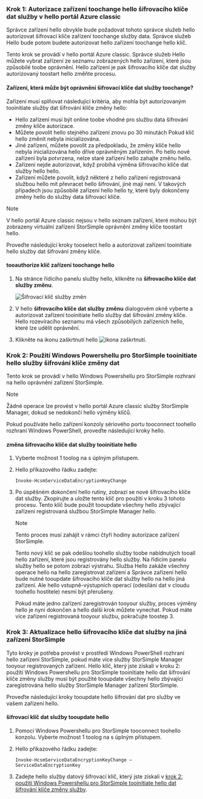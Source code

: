 <!--author=SharS last changed: 12/01/15-->

### <a name="step-1-authorize-a-device-toochange-hello-service-data-encryption-key-in-hello-azure-classic-portal"></a>Krok 1: Autorizace zařízení toochange hello šifrovacího klíče dat služby v hello portál Azure classic
Správce zařízení hello obvykle bude požadovat tohoto správce služeb hello autorizovat šifrovací klíče zařízení toochange služby data. Správce služeb Hello bude potom budete autorizovat hello zařízení toochange hello klíč.

Tento krok se provádí v hello portál Azure classic. Správce služeb Hello můžete vybrat zařízení ze seznamu zobrazených hello zařízení, které jsou způsobilé toobe oprávnění. Hello zařízení je pak šifrovacího klíče dat služby autorizovaný toostart hello změňte procesu.

#### <a name="which-devices-can-be-authorized-toochange-service-data-encryption-keys"></a>Zařízení, která může být oprávnění šifrovací klíče dat služby toochange?
Zařízení musí splňovat následující kritéria, aby mohla být autorizovaným tooinitiate služby dat šifrování klíče změny hello:

* Hello zařízení musí být online toobe vhodné pro službu data šifrování změny klíče autorizace.
* Můžete povolit hello stejného zařízení znovu po 30 minutách Pokud klíč hello změnit nebyla inicializována.
* Jiné zařízení, můžete povolit za předpokladu, že změny klíče hello nebyla inicializována hello dříve oprávněným zařízením. Po hello nové zařízení byla potvrzena, nelze staré zařízení hello zahajte změnu hello.
* Zařízení nejde autorizovat, když probíhá výměna šifrovacího klíče dat služby hello hello.
* Zařízení můžete povolit, když některé z hello zařízení registrovaná službou hello mít převracet hello šifrování, jiné mají není. V takových případech jsou způsobilé zařízení hello hello ty, které byly dokončeny změny hello do služby data šifrovací klíče.

> [!NOTE]
> V hello portál Azure classic nejsou v hello seznam zařízení, které mohou být zobrazeny virtuální zařízení StorSimple oprávnění změny klíče toostart hello.
> 
> 

Proveďte následující kroky tooselect hello a autorizovat zařízení tooinitiate hello služby dat šifrování změny klíče.

#### <a name="tooauthorize-a-device-toochange-hello-key"></a>tooauthorize klíč zařízení toochange hello
1. Na stránce řídicího panelu služby hello, klikněte na **šifrovacího klíče dat služby změnu**.
   
    ![Šifrovací klíč služby změn](./media/storsimple-change-data-encryption-key/HCS_ChangeServiceDataEncryptionKey-include.png)
2. V hello **šifrovacího klíče dat služby změnu** dialogovém okně vyberte a autorizovat zařízení tooinitiate hello služby dat šifrování změny klíče. Hello rozevíracího seznamu má všech způsobilých zařízeních hello, které lze udělit oprávnění.
3. Klikněte na ikonu zaškrtnutí hello ![ikona zaškrtnutí](./media/storsimple-change-data-encryption-key/HCS_CheckIcon-include.png).

### <a name="step-2-use-windows-powershell-for-storsimple-tooinitiate-hello-service-data-encryption-key-change"></a>Krok 2: Použití Windows Powershellu pro StorSimple tooinitiate hello služby šifrování klíče změny dat
Tento krok se provádí v hello Windows Powershellu pro StorSimple rozhraní na hello oprávnění zařízení StorSimple.

> [!NOTE]
> Žádné operace lze provést v hello portál Azure classic služby StorSimple Manager, dokud se nedokončí hello výměny klíčů.
> 
> 

Pokud používáte hello zařízení konzoly sériového portu tooconnect toohello rozhraní Windows PowerShell, proveďte následující kroky hello.

#### <a name="tooinitiate-hello-service-data-encryption-key-change"></a>změna šifrovacího klíče dat služby tooinitiate hello
1. Vyberte možnost 1 toolog na s úplným přístupem.
2. Hello příkazového řádku zadejte:
   
     `Invoke-HcsmServiceDataEncryptionKeyChange`
3. Po úspěšném dokončení hello rutiny, zobrazí se nové šifrovacího klíče dat služby. Zkopírujte a uložte tento klíč pro použití v kroku 3 tohoto procesu. Tento klíč bude použit tooupdate všechny hello zbývající zařízení registrovaná službou StorSimple Manager hello.
   
   > [!NOTE]
   > Tento proces musí zahájit v rámci čtyři hodiny autorizace zařízení StorSimple.
   > 
   > 
   
   Tento nový klíč se pak odešlou toohello služby toobe nabídnutých tooall hello zařízení, které jsou registrovány hello služby. Na řídicím panelu služby hello se potom zobrazí výstrahu. Služba Hello zakáže všechny operace hello na hello zaregistrovat zařízení a Správce zařízení hello bude nutné tooupdate šifrovacího klíče dat služby hello na hello jiná zařízení. Ale hello vstupně-výstupních operací (odesílání dat v cloudu toohello hostitele) nesmí být přerušeny.
   
   Pokud máte jedno zařízení zaregistrován tooyour služby, proces výměny hello je nyní dokončen a hello další krok můžete vynechat. Pokud máte více zařízení registrovaná tooyour službu, pokračujte toostep 3.

### <a name="step-3-update-hello-service-data-encryption-key-on-other-storsimple-devices"></a>Krok 3: Aktualizace hello šifrovacího klíče dat služby na jiná zařízení StorSimple
Tyto kroky je potřeba provést v prostředí Windows PowerShell rozhraní hello zařízení StorSimple, pokud máte více služby StorSimple Manager tooyour registrovaných zařízení. Hello klíč, který jste získali v kroku 2: použití Windows Powershellu pro StorSimple tooinitiate hello dat šifrování klíče změny služby musí být použité tooupdate všechny hello zbývající zaregistrována hello služby StorSimple Manager zařízení StorSimple.

Proveďte následující kroky tooupdate hello šifrování dat pro služby ve vašem zařízení hello.

#### <a name="tooupdate-hello-service-data-encryption-key"></a>šifrovací klíč dat služby tooupdate hello
1. Pomocí Windows Powershellu pro StorSimple tooconnect toohello konzolu. Vyberte možnost 1 toolog na s úplným přístupem.
2. Hello příkazového řádku zadejte:
   
    `Invoke-HcsmServiceDataEncryptionKeyChange – ServiceDataEncryptionKey`
3. Zadejte hello služby datový šifrovací klíč, který jste získali v [krok 2: použití Windows Powershellu pro StorSimple tooinitiate hello dat šifrování klíče změny služby](#to-initiate-the-service-data-encryption-key-change).

